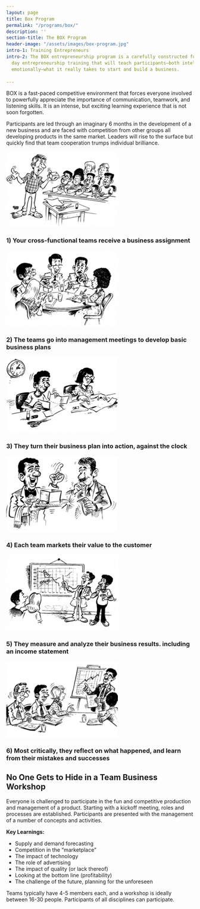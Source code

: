 ```yaml
---
layout: page
title: Box Program
permalink: "/programs/box/"
description: ''
section-title: The BOX Program
header-image: "/assets/images/box-program.jpg"
intro-1: Training Entrepreneurs
intro-2: The BOX entrepreneurship program is a carefully constructed full or half
  day entrepreneurship training that will teach participants–both intellectually and
  emotionally–what it really takes to start and build a business.

---
```

BOX is a fast-paced competitive environment that forces everyone involved to powerfully appreciate the importance of communication, teamwork, and listening skills. It is an intense, but exciting learning experience that is not soon forgotten.

Participants are led through an imaginary 6 months in the development of a new business and are faced with competition from other groups all developing products in the same market. Leaders will rise to the surface but quickly find that team cooperation trumps individual brilliance.

![box program step 1](/assets/images/box-1.png 'BOX Program Step 1')

### 1) Your cross-functional teams receive a business assignment

![box program step 2](/assets/images/box-2.png 'BOX Program Step 2')

### 2) The teams go into management meetings to develop basic business plans

![box program step 3](/assets/images/box-3.png 'BOX Program Step 3')

### 3) They turn their business plan into action, against the clock

![box program step 4](/assets/images/box-4.png 'BOX Program Step 4')

### 4) Each team markets their value to the customer

![box program step 5](/assets/images/box-5.png 'BOX Program Step 5')

### 5) They measure and analyze their business results. including an income statement

![box program step 6](/assets/images/box-6.png 'BOX Program Step 6')

### 6) Most critically, they reflect on what happened, and learn from their mistakes and successes

## No One Gets to Hide in a Team Business Workshop

Everyone is challenged to participate in the fun and competitive production and management of a product. Starting with a kickoff meeting, roles and processes are established. Participants are presented with the management of a number of concepts and activities.

**Key Learnings:**

- Supply and demand forecasting
- Competition in the “marketplace”
- The impact of technology
- The role of advertising
- The impact of quality (or lack thereof)
- Looking at the bottom line (profitability)
- The challenge of the future, planning for the unforeseen

Teams typically have 4-5 members each, and a workshop is ideally between 16-30 people. Participants of all disciplines can participate.